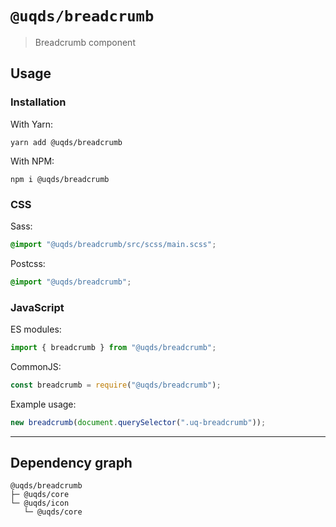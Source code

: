 # `@uqds/breadcrumb`

> Breadcrumb component

## Usage

### Installation

With Yarn:

```shell
yarn add @uqds/breadcrumb
```

With NPM:

```shell
npm i @uqds/breadcrumb
```

### CSS

Sass:

```scss
@import "@uqds/breadcrumb/src/scss/main.scss";
```

Postcss:

```css
@import "@uqds/breadcrumb";
```

### JavaScript

ES modules:

```js
import { breadcrumb } from "@uqds/breadcrumb";
```

CommonJS:

```js
const breadcrumb = require("@uqds/breadcrumb");
```

Example usage:

```js
new breadcrumb(document.querySelector(".uq-breadcrumb"));
```

---

## Dependency graph

```shell
@uqds/breadcrumb
├─ @uqds/core
└─ @uqds/icon
   └─ @uqds/core
```
